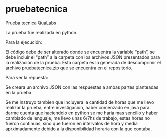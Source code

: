 # pruebatecnica
Prueba tecnica QuaLabs

La prueba fue realizada en python.

Para la ejecución:

El código debe de ser alterado donde se encuentra la variable “path”, 
se debe incluir el “path” a la carpeta con los archivos JSON presentados para la realización de la prueba. Esta carpeta es la generada de descomprimir el archivo pruebatecnica.zip que se encuentra en el repositorio.

Para ver la repuesta: 

Se creara un archivo JSON con las respuestas a ambas partes planteadas en la prueba.

Se me instruyo tambien que incluyera la cantidad de horas que me llevo realizar la prueba, 
entre investigacion, haber comenzado en java para darme cuenta que haciendolo en python se me haria mas sencillo y haber cambiado de lenguaje, me llevo unas 6/7hs de trabajo, estas horas no fueron continuas, sino que fueron en intervalos de hora y media aprximadamente debido a la disponibilidad horaria con la que contaba.
